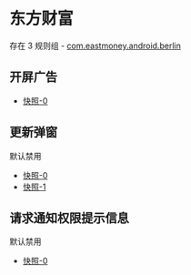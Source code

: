 # 东方财富

存在 3 规则组 - [com.eastmoney.android.berlin](/src/apps/com.eastmoney.android.berlin.ts)

## 开屏广告

- [快照-0](https://i.gkd.li/import/12706071)

## 更新弹窗

默认禁用

- [快照-0](https://i.gkd.li/import/12706070)
- [快照-1](https://i.gkd.li/import/13399156)

## 请求通知权限提示信息

默认禁用

- [快照-0](https://i.gkd.li/import/12706065)
